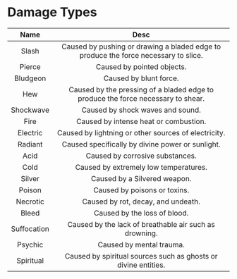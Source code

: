 # Damage Types

|    Name    |                                        Desc                                        |
| :---------: | :---------------------------------------------------------------------------------: |
|    Slash    | Caused by pushing or drawing a bladed edge to produce the force necessary to slice. |
|   Pierce   |                             Caused by pointed objects.                             |
|  Bludgeon  |                               Caused by blunt force.                               |
|     Hew     |  Caused by the pressing of a bladed edge to produce the force necessary to shear.  |
|  Shockwave  |                          Caused by shock waves and sound.                          |
|    Fire    |                        Caused by intense heat or combustion.                        |
|  Electric  |                Caused by lightning or other sources of electricity.                |
|   Radiant   |                  Caused specifically by divine power or sunlight.                  |
|    Acid    |                           Caused by corrosive substances.                           |
|    Cold    |                        Caused by extremely low temperatures.                        |
|   Silver   |                            Caused by a Silvered weapon.                            |
|   Poison   |                            Caused by poisons or toxins.                            |
|  Necrotic  |                         Caused by rot, decay, and undeath.                         |
|    Bleed    |                            Caused by the loss of blood.                            |
| Suffocation |               Caused by the lack of breathable air such as drowning.               |
|   Psychic   |                              Caused by mental trauma.                              |
|  Spiritual  |           Caused by spiritual sources such as ghosts or divine entities.           |
